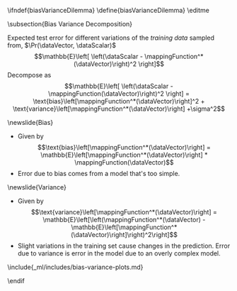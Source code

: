 \ifndef{biasVarianceDilemma}
\define{biasVarianceDilemma}
\editme

\subsection{Bias Variance Decomposition}

Expected test error for different variations of
the *training data* sampled from, $\Pr(\dataVector, \dataScalar)$
$$\mathbb{E}\left[ \left(\dataScalar - \mappingFunction^*(\dataVector)\right)^2 \right]$$
Decompose as
$$\mathbb{E}\left[ \left(\dataScalar - \mappingFunction(\dataVector)\right)^2 \right] = \text{bias}\left[\mappingFunction^*(\dataVector)\right]^2 + \text{variance}\left[\mappingFunction^*(\dataVector)\right] +\sigma^2$$

\newslide{Bias}

* Given by
  $$\text{bias}\left[\mappingFunction^*(\dataVector)\right] =
\mathbb{E}\left[\mappingFunction^*(\dataVector)\right] * \mappingFunction(\dataVector)$$
* Error due to bias comes from a model that's too simple.

\newslide{Variance}

* Given by
  $$\text{variance}\left[\mappingFunction^*(\dataVector)\right] = \mathbb{E}\left[\left(\mappingFunction^*(\dataVector) - \mathbb{E}\left[\mappingFunction^*(\dataVector)\right]\right)^2\right]$$
* Slight variations in the training set cause changes in the prediction. Error due to variance is error in the model due to an overly complex model.

\include{_ml/includes/bias-variance-plots.md}

\endif
